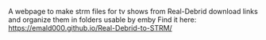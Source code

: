 A webpage to make strm files for tv shows from Real-Debrid download links and organize them in folders usable by emby
Find it here: https://emald000.github.io/Real-Debrid-to-STRM/

